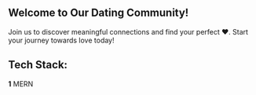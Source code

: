 ## Welcome to Our Dating Community!

Join us to discover meaningful connections and find your perfect ❤️. Start your journey towards love today!

## Tech Stack:
**1** MERN
